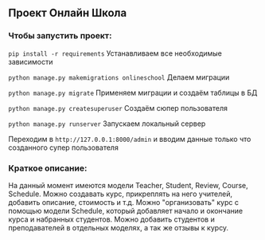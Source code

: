 ## Проект Онлайн Школа

### Чтобы запустить проект:

`pip install -r requirements` Устанавливаем все необходимые зависимости

`python manage.py makemigrations onlineschool` Делаем миграции

`python manage.py migrate` Применяем миграции и создаём таблицы в БД

`python manage.py createsuperuser` Создаём сюпер пользователя

`python manage.py runserver` Запускаем локальный сервер

Переходим в `http://127.0.0.1:8000/admin` и вводим данные только что созданного супер пользователя


### Краткое описание:

На данный момент имеются модели Teacher, Student, Review, Course, Schedule.
Можно создавать курс, прикреплять на него учителей, добавить описание, стоимость и т.д. Можно "организовать" курс с помощью модели Schedule, который добавляет начало и окончание курса и набранных студентов. Можно добавить студентов и преподавателей в отдельных моделях, а так же отзывы к курсу. 
